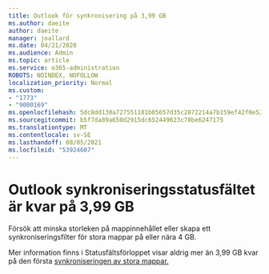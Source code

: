 ```yaml
---
title: Outlook för synkronisering på 3,99 GB
ms.author: daeite
author: daeite
manager: joallard
ms.date: 04/21/2020
ms.audience: Admin
ms.topic: article
ms.service: o365-administration
ROBOTS: NOINDEX, NOFOLLOW
localization_priority: Normal
ms.custom:
- "1773"
- "9000169"
ms.openlocfilehash: 5dc8dd130a727551181b05657d35c2872214a7b159ef42f0e52d8464fc38967b
ms.sourcegitcommit: b5f7da89a650d2915dc652449623c78be6247175
ms.translationtype: MT
ms.contentlocale: sv-SE
ms.lasthandoff: 08/05/2021
ms.locfileid: "53924607"
---
```

# <a name="outlook-sync-status-bar-remains-at-399-gb"></a>Outlook synkroniseringsstatusfältet är kvar på 3,99 GB

Försök att minska storleken på mappinnehållet eller skapa ett synkroniseringsfilter för stora mappar på eller nära 4 GB.

Mer information finns i Statusfältsförloppet visar aldrig mer än 3,99 GB kvar på den första [synkroniseringen av stora mappar.](https://support.microsoft.com/help/2738323/status-bar-progress-never-shows-more-than-3-99-gb-remaining-on-initial)
